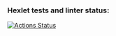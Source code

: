### Hexlet tests and linter status:
[![Actions Status](https://github.com/escape-8/php-project-57/actions/workflows/hexlet-check.yml/badge.svg)](https://github.com/escape-8/php-project-57/actions)